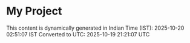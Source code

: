 # My Project

This content is dynamically generated in Indian Time (IST): 2025-10-20 02:51:07 IST
Converted to UTC: 2025-10-19 21:21:07 UTC
